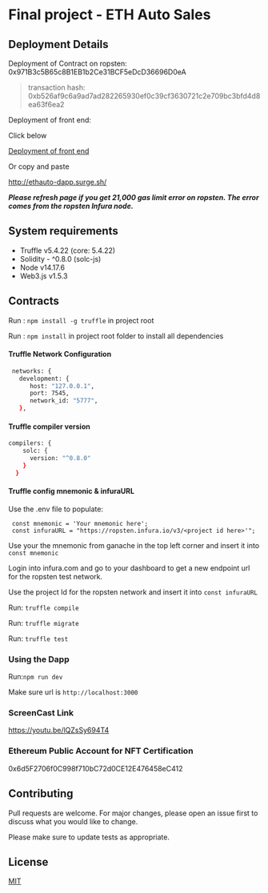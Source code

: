 # Final project - ETH Auto Sales

## Deployment Details

Deployment of Contract on ropsten:
0x971B3c5B65c8B1EB1b2Ce31BCF5eDcD36696D0eA

> transaction hash: 0xb526af9c6a9ad7ad282265930ef0c39cf3630721c2e709bc3bfd4d8ea63f6ea2

Deployment of front end:

Click below

[Deployment of front end](http://ethauto-dapp.surge.sh "Named link title")

Or copy and paste

http://ethauto-dapp.surge.sh/

**_Please refresh page if you get 21,000 gas limit error on ropsten. The error comes from the ropsten Infura node._**

## System requirements

- Truffle v5.4.22 (core: 5.4.22)
- Solidity - ^0.8.0 (solc-js)
- Node v14.17.6
- Web3.js v1.5.3

## Contracts

Run : `npm install -g truffle` in project root

Run : `npm install` in project root folder to install all dependencies

#### Truffle Network Configuration

```bash
 networks: {
   development: {
      host: "127.0.0.1",
      port: 7545,
      network_id: "5777",
   },
```

#### Truffle compiler version

```bash
compilers: {
    solc: {
      version: "^0.8.0"
    }
  }
```

#### Truffle config mnemonic & infuraURL

Use the .env file to populate:

```
 const mnemonic = 'Your mnemonic here';
 const infuraURL = "https://ropsten.infura.io/v3/<project id here>'";
```

Use your the mnemonic from ganache in the top
left corner and insert it into `const mnemonic`

Login into infura.com and go to your dashboard to get a new endpoint url for the ropsten test network.

Use the project Id for the ropsten network and insert it into
`const infuraURL`

Run: `truffle compile`

Run: `truffle migrate`

Run: `truffle test`

### Using the Dapp

Run:`npm run dev`

Make sure url is `http://localhost:3000`

### ScreenCast Link

https://youtu.be/lQZsSy694T4

### Ethereum Public Account for NFT Certification

0x6d5F2706f0C998f710bC72d0CE12E476458eC412

## Contributing

Pull requests are welcome. For major changes, please open an issue first to discuss what you would like to change.

Please make sure to update tests as appropriate.

## License

[MIT](https://choosealicense.com/licenses/mit/)
